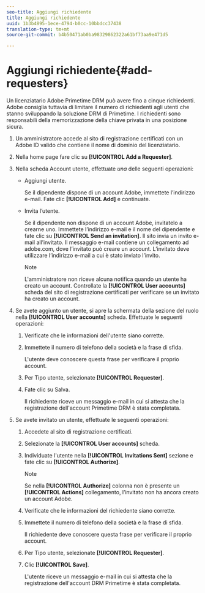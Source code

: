 ```yaml
---
seo-title: Aggiungi richiedente
title: Aggiungi richiedente
uuid: 1b3b4895-1ece-4794-b0cc-10bbdcc37438
translation-type: tm+mt
source-git-commit: b4b50471ab0ba98329862322a61bf73aa9e471d5

---
```



# Aggiungi richiedente{#add-requesters}

Un licenziatario Adobe Primetime DRM può avere fino a cinque richiedenti. Adobe consiglia tuttavia di limitare il numero di richiedenti agli utenti che stanno sviluppando la soluzione DRM di Primetime. I richiedenti sono responsabili della memorizzazione della chiave privata in una posizione sicura.

1. Un amministratore accede al sito di registrazione certificati con un Adobe ID valido che contiene il nome di dominio del licenziatario.
1. Nella home page fare clic su **[!UICONTROL Add a Requester]**.
1. Nella scheda Account utente, effettuate *una* delle seguenti operazioni:

   * Aggiungi utente.

      Se il dipendente dispone di un account Adobe, immettete l’indirizzo e-mail. Fate clic **[!UICONTROL Add]** e continuate.
   * Invita l’utente.

      Se il dipendente non dispone di un account Adobe, invitatelo a crearne uno. Immettete l’indirizzo e-mail e il nome del dipendente e fate clic su **[!UICONTROL Send an invitation]**. Il sito invia un invito e-mail all’invitato. Il messaggio e-mail contiene un collegamento ad adobe.com, dove l’invitato può creare un account. L’invitato deve utilizzare l’indirizzo e-mail a cui è stato inviato l’invito.

      >[!NOTE]
      >
      >L&#39;amministratore non riceve alcuna notifica quando un utente ha creato un account. Controllate la **[!UICONTROL User accounts]** scheda del sito di registrazione certificati per verificare se un invitato ha creato un account.

1. Se avete aggiunto un utente, si apre la schermata della sezione del ruolo nella **[!UICONTROL User accounts]** scheda. Effettuate le seguenti operazioni:

   1. Verificate che le informazioni dell&#39;utente siano corrette.
   1. Immettete il numero di telefono della società e la frase di sfida.

      L&#39;utente deve conoscere questa frase per verificare il proprio account.
   1. Per Tipo utente, selezionate **[!UICONTROL Requester]**.
   1. Fate clic su Salva.

      Il richiedente riceve un messaggio e-mail in cui si attesta che la registrazione dell&#39;account Primetime DRM è stata completata.

1. Se avete invitato un utente, effettuate le seguenti operazioni:

   1. Accedete al sito di registrazione certificati.
   1. Selezionate la **[!UICONTROL User accounts]** scheda.
   1. Individuate l&#39;utente nella **[!UICONTROL Invitations Sent]** sezione e fate clic su **[!UICONTROL Authorize]**.

      >[!NOTE]
      >
      >Se nella **[!UICONTROL Authorize]** colonna non è presente un **[!UICONTROL Actions]** collegamento, l’invitato non ha ancora creato un account Adobe.

   1. Verificate che le informazioni del richiedente siano corrette.
   1. Immettete il numero di telefono della società e la frase di sfida.

      Il richiedente deve conoscere questa frase per verificare il proprio account.
   1. Per Tipo utente, selezionate **[!UICONTROL Requester]**.
   1. Clic **[!UICONTROL Save]**.

      L&#39;utente riceve un messaggio e-mail in cui si attesta che la registrazione dell&#39;account DRM Primetime è stata completata.

